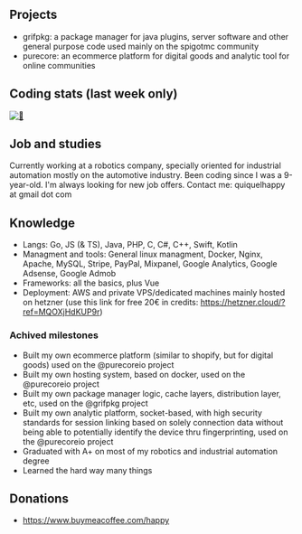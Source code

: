 ## Projects
 - grifpkg: a package manager for java plugins, server software and other general purpose code used mainly on the spigotmc community
 - purecore: an ecommerce platform for digital goods and analytic tool for online communities

## Coding stats (last week only)
[![👋](https://github-readme-stats.vercel.app/api/wakatime?username=quiquelhappy&hide_border=true&hide_title=true&theme=github_dark)](https://i.imgur.com/ytVx70n.gif)

## Job and studies
Currently working at a robotics company, specially oriented for industrial automation mostly on the automotive industry. Been coding since I was a 9-year-old.
I'm always looking for new job offers. Contact me: quiquelhappy at gmail dot com

## Knowledge
 - Langs: Go, JS (& TS), Java, PHP, C, C#, C++, Swift, Kotlin
 - Managment and tools: General linux managment, Docker, Nginx, Apache, MySQL, Stripe, PayPal, Mixpanel, Google Analytics, Google Adsense, Google Admob
 - Frameworks: all the basics, plus Vue
 - Deployment: AWS and private VPS/dedicated machines mainly hosted on hetzner (use this link for free 20€ in credits: https://hetzner.cloud/?ref=MQOXjHdKUP9r)

### Achived milestones
 - Built my own ecommerce platform (similar to shopify, but for digital goods) used on the @purecoreio project
 - Built my own hosting system, based on docker, used on the @purecoreio project
 - Built my own package manager logic, cache layers, distribution layer, etc, used on the @grifpkg project
 - Built my own analytic platform, socket-based, with high security standards for session linking based on solely connection data without being able to potentially identify the device thru fingerprinting, used on the @purecoreio project
 - Graduated with A+ on most of my robotics and industrial automation degree
 - Learned the hard way many things

## Donations
 - https://www.buymeacoffee.com/happy
